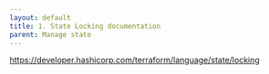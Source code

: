 ```yaml
---
layout: default
title: 1. State Locking documentation
parent: Manage state
---
```


https://developer.hashicorp.com/terraform/language/state/locking